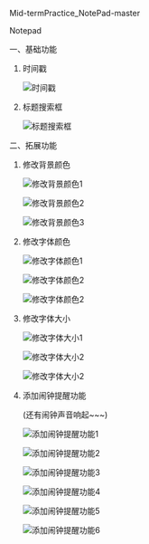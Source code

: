 Mid-termPractice_NotePad-master

Notepad

一、基础功能

1. 时间戳

   ![时间戳](./app/src/main/res/result-drawable/UI美化.png)

2. 标题搜索框

   ![标题搜索框](./app/src/main/res/result-drawable/基础搜索功能.png)


二、拓展功能

1. 修改背景颜色

   ![修改背景颜色1](./app/src/main/res/result-drawable/更改背景1.png)

   ![修改背景颜色2](./app/src/main/res/result-drawable/更改背景2.png)

   ![修改背景颜色3](./app/src/main/res/result-drawable/更改背景3.png)

2. 修改字体颜色

   ![修改字体颜色1](./app/src/main/res/result-drawable/更改字体颜色1.png)

   ![修改字体颜色2](./app/src/main/res/result-drawable/更改字体颜色2.png)

   ![修改字体颜色2](./app/src/main/res/result-drawable/更改字体颜色3.png)

3. 修改字体大小

   ![修改字体大小1](./app/src/main/res/result-drawable/更改字体大小1.png)

   ![修改字体大小2](./app/src/main/res/result-drawable/更改字体大小2.png)

   ![修改字体大小2](./app/src/main/res/result-drawable/更改字体大小3.png)

4. 添加闹钟提醒功能

   (还有闹钟声音响起~~~)

   ![添加闹钟提醒功能1](./app/src/main/res/result-drawable/添加闹钟提醒1.png)

   ![添加闹钟提醒功能2](./app/src/main/res/result-drawable/添加闹钟提醒2.png)
   
   ![添加闹钟提醒功能3](./app/src/main/res/result-drawable/添加闹钟提醒3.png)
   
   ![添加闹钟提醒功能4](./app/src/main/res/result-drawable/添加闹钟提醒4.png)
   
   ![添加闹钟提醒功能5](./app/src/main/res/result-drawable/添加闹钟提醒5.png)
   
   ![添加闹钟提醒功能6](./app/src/main/res/result-drawable/添加闹钟提醒6.png)